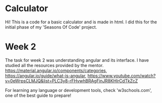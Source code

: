 # Calculator
Hi! This is a code for a basic calculator and is made in html. I did this for the initial phase of my 'Seasons Of Code' project.

# Week 2
The task for week 2 was understanding angular and its interface. I have studied all the resources provided by the mentor.
 https://material.angular.io/components/categories, https://angular.io/guide/what-is-angular, https://www.youtube.com/watch?v=0eWrpsCLMJQ&list=PLC3y8-rFHvwhBRAgFinJR8KHIrCdTkZcZ

For learning any language or development tools, check 'w3schools.com', one of the best guide to prepare!

